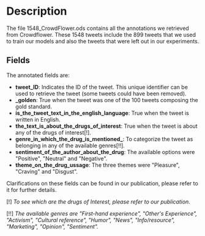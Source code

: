 # Description
The file 1548_CrowdFlower.ods contains all the annotations we retrieved from Crowdflower. These 1548 tweets include the 899 tweets that we used to train our models and also the tweets that were left out in our experiments.

## Fields
The annotated fields are:
* **tweet_ID**: Indicates the ID of the tweet. This unique identifier can be used to retrieve the tweet (some tweets could have been removed).
* **_golden**: True when the tweet was one of the 100 tweets composing the gold standard.
* **is_the_tweet_text_in_the_english_language**: True when the tweet is written in English.
* **the_text_is_about_the_drugs_of_interest**: True when the tweet is about any of the drugs of interest[!].
* **genre_in_which_the_drug_is_mentioned_**: To categorize the tweet as belonging in any of the available genres[!!].
* **sentiment_of_the_author_about_the_drug**: The available options were "Positive", "Neutral" and "Negative".
* **theme_on_the_drug_ussage**: The three themes were "Pleasure", "Craving" and "Disgust".


Clarifications on these fields can be found in our publication, please refer to it for further details.

[!] *To see which are the drugs of Interest, please refer to our publication.*

[!!] *The available genres are "First-hand experience", "Other's Experience", "Activism", "Cultural reference", "Humor", "News", "Info/resource", "Marketing", "Opinion", "Sentiment".*

